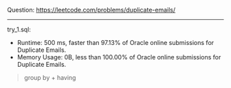 Question: https://leetcode.com/problems/duplicate-emails/

---

try_1.sql:
* Runtime: 500 ms, faster than 97.13% of Oracle online submissions for Duplicate Emails.
* Memory Usage: 0B, less than 100.00% of Oracle online submissions for Duplicate Emails.

> group by + having